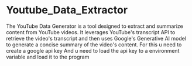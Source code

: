 # Youtube_Data_Extractor
The YouTube Data Generator is a tool designed to extract and summarize content from YouTube videos. It leverages YouTube's transcript API to retrieve the video's transcript and then uses Google's Generative AI model to generate a concise summary of the video's content.
For this u need to create a google api key 
And u need to load the api key to a environment variable and load it to the program
